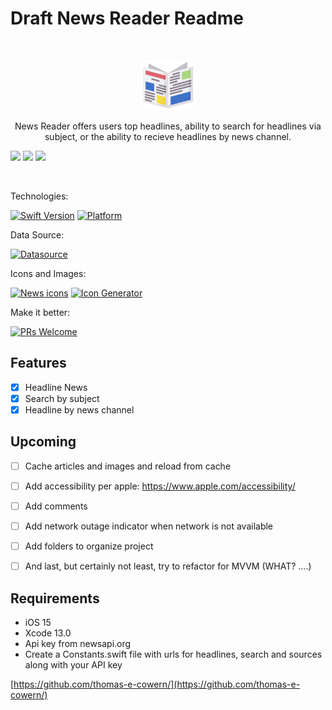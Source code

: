 # Draft News Reader Readme
<br />
<p align="center">
  <a href="https://github.com/thomas-e-cowern/">
    <img src="News Reader/Assets.xcassets/newspaper.imageset/newspaper.png" alt="Logo" width="80" height="80">
  </a>
  <p align="center">
    News Reader offers users top headlines, ability to search for headlines via subject, or the ability to recieve headlines by news channel.
  </p>
</p>
<p align="row">
<img src= "News Reader/Headlines.gif" width="200" >
<img src= "CryptoPortfolio/Favorites.gif" width="200" >
<img src= "CryptoPortfolio/Owned.gif" width="200" >
</p>
<br />



Technologies:

[![Swift Version][swift-image]][swift-url]
[![Platform](https://img.shields.io/badge/iOS-15-green)](https://www.apple.com/ios/ios-15/)

Data Source: 

[![Datasource][newsapi-image]][newsapi-url]

Icons and Images:

[![News icons][news-icon-image]][news-icon-url]
[![Icon Generator][icon-gen-image]][icon-gen-url]

Make it better:

[![PRs Welcome](https://img.shields.io/badge/PRs-welcome-brightgreen.svg?style=flat-square)](http://makeapullrequest.com)

## Features

- [x] Headline News 
- [x] Search by subject
- [x] Headline by news channel

## Upcoming

- [ ] Cache articles and images and reload from cache
- [ ] Add accessibility per apple: https://www.apple.com/accessibility/ 
- [ ] Add comments 
- [ ] Add network outage indicator when network is not available
- [ ] Add folders to organize project
- [ ] And last, but certainly not least, try to refactor for MVVM (WHAT? ....)


## Requirements

- iOS 15
- Xcode 13.0
- Api key from newsapi.org
- Create a Constants.swift file with urls for headlines, search and sources along with your API key 

[https://github.com/thomas-e-cowern/](https://github.com/thomas-e-cowern/)

[swift-image]:https://img.shields.io/badge/swift-5.0-orange.svg
[swift-url]: https://swift.org/
[license-image]: https://img.shields.io/badge/License-MIT-blue.svg
[license-url]: LICENSE
[travis-image]: https://img.shields.io/travis/dbader/node-datadog-metrics/master.svg?style=flat-square
[travis-url]: https://travis-ci.org/dbader/node-datadog-metrics
[codebeat-image]: https://codebeat.co/badges/c19b47ea-2f9d-45df-8458-b2d952fe9dad
[codebeat-url]: https://codebeat.co/projects/github-com-vsouza-awesomeios-com
[newsapi-image]: https://img.shields.io/badge/newsfeed-newsapi.org-blue
[newsapi-url]: https://newsapi.org
[news-icon-url]: https://www.flaticon.com/free-icons/news
[news-icon-image]: https://img.shields.io/badge/News--icons-Freepik%20--%20Flaticon-lightgrey
[icon-gen-image]: https://img.shields.io/badge/Icon%20generator-appicon.co-lightgrey
[icon-gen-url]: https://appicon.co
